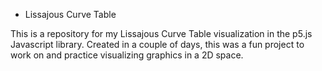 * Lissajous Curve Table

This is a repository for my Lissajous Curve Table visualization in the p5.js Javascript library. Created in a couple of days, this was a fun project to work on and practice visualizing graphics in a 2D space.
